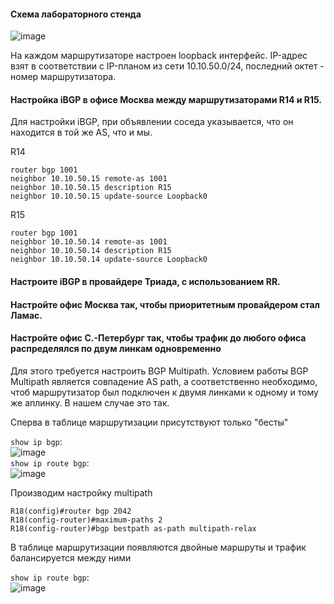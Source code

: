 #### Схема лабораторного стенда

![image](https://github.com/user-attachments/assets/cc808e77-1b48-4e9f-98f0-ab2c74dddb61)

На каждом маршрутизаторе настроен loopback интерфейс. IP-адрес взят в соответствии с IP-планом из сети 10.10.50.0/24, последний октет - номер маршрутизатора.

#### Настройка iBGP в офисе Москва между маршрутизаторами R14 и R15.

Для настройки iBGP, при объявлении соседа указывается, что он находится в той же AS, что и мы.

R14  
```
router bgp 1001
neighbor 10.10.50.15 remote-as 1001
neighbor 10.10.50.15 description R15
neighbor 10.10.50.15 update-source Loopback0
```

R15  
```
router bgp 1001
neighbor 10.10.50.14 remote-as 1001
neighbor 10.10.50.14 description R15
neighbor 10.10.50.14 update-source Loopback0
```


#### Настроите iBGP в провайдере Триада, с использованием RR.
#### Настройте офис Москва так, чтобы приоритетным провайдером стал Ламас.
#### Настройте офис С.-Петербург так, чтобы трафик до любого офиса распределялся по двум линкам одновременно

Для этого требуется настроить BGP Multipath. Условием работы BGP Multipath является совпадение AS path, а соответственно необходимо, чтоб маршрутизатор был подключен к двумя линками к одному и тому же аплинку. В нашем случае это так.

Сперва в таблице маршрутизации присутствуют только "бесты"

`show ip bgp`:  
![image](https://github.com/user-attachments/assets/b280bb43-8429-469d-9a4d-fad10c8544e9)  
`show ip route bgp`:  
![image](https://github.com/user-attachments/assets/3f92dd3c-5488-492f-9a84-587902caae59)

Производим настройку multipath
```
R18(config)#router bgp 2042
R18(config-router)#maximum-paths 2
R18(config-router)#bgp bestpath as-path multipath-relax
```
В таблице маршрутизации появляются двойные маршруты и трафик балансируется между ними

`show ip route bgp`:  
![image](https://github.com/user-attachments/assets/ca6330bb-2ec0-4c9f-bc79-ed5f5355953d)
